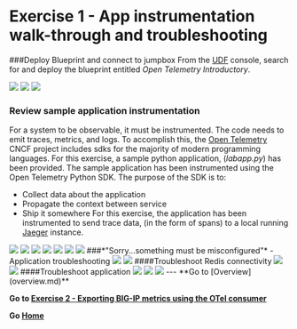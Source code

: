 
Exercise 1 - App instrumentation walk-through and troubleshooting
============================================================================
###Deploy Blueprint and connect to jumpbox
From the [UDF](https://udf.f5.com/blueprints) console, search for and deploy the blueprint entitled *Open Telemetry Introductory*.

<img src="../images/Picture1.png">
<img src="../images/Picture2.png">
<img src="../images/Picture3.png">

### Review sample application instrumentation
For a system to be observable, it must be instrumented. The code needs to emit traces, metrics, and logs.  To accomplish this, the [Open Telemetry](https://opentelemetry.io/) CNCF project includes sdks for the majority of modern programming languages.  For this exercise, a sample python application, (*labapp.py*) has been provided. The sample application has been instrumented using the Open Telemetry Python SDK.  The purpose of the SDK is to:
- Collect data about the application
- Propagate the context between service
- Ship it somewhere
For this exercise, the application has been instrumented to send trace data, (in the form of spans) to a local running [Jaeger](https://www.jaegertracing.io/) instance.

<img src="../images/Picture4.png">
<img src="../images/Picture5.png">
<img src="../images/Picture6.png">
<img src="../images/Picture7.png">
<img src="../images/Picture8.png">
<img src="../images/Picture9.png">
<img src="../images/Picture10.png">
###*"Sorry...something must be misconfigured"* - Application troubleshooting
<img src= "../images/Picture11.png">
<img src="../images/Picture12.png">
####Troubleshoot Redis connectivity
<img src="../images/Picture13.png">
<img src="../images/Picture14.png">
####Troubleshoot application
<img src="../images/Picture15.png">
<img src="../images/Picture16.png">
<img src="../images/Picture17.png">
---
**Go to [Overview](overview.md)**

**Go to [Exercise 2 - Exporting BIG-IP metrics using the OTel consumer](ex2.md)**

**Go [Home](https://github.com/f5businessdevelopment/bdOtelLab)**